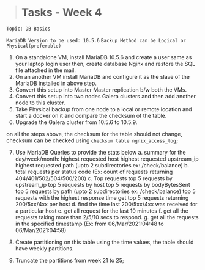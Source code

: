 ># Tasks - Week 4

```
Topic: DB Basics
```

`MariaDB Version to be used: 10.5.6`
`Backup Method can be Logical or Physical(preferable)`

1. On a standalone VM, install MariaDB 10.5.6 and create a user same as your laptop login user then, create database Nginx and restore the SQL file attached in the mail.
2. On an another VM install MariaDB and configure it as the slave of the MariaDB installed in above step.
3. Convert this setup into Master Master replication b/w both the VMs.
4. Convert this setup into two nodes Galera clusters and then add another node to this cluster.
5. Take Physical backup from one node to a local or remote location and start a docker on it and compare the checksum of the table.
6. Upgrade the Galera cluster from 10.5.6 to 10.5.9.

on all the steps above, the checksum for the table should not change, checksum can be checked using `checksum table ngnix_access_log;`

7. Use MariaDB Queries to provide the stats below
    a. summary for the day/week/month:
        highest requested host
        highest requested upstream_ip
        highest requested path (upto 2 subdirectories ex: /check/balance)
    b. total requests per status code (Ex: count of requests returning 404/401/502/504/500/200)
    c. Top requests
        top 5 requests by upstream_ip
        top 5 requests by host
        top 5 requests by bodyBytesSent
        top 5 requests by path (upto 2 subdirectories ex: /check/balance)
        top 5 requests with the highest response time
        get top 5 requests returning 200/5xx/4xx per host
    d. find the time last 200/5xx/4xx was received for a particular host
    e. get all request for the last 10 minutes
    f. get all the requests taking more than 2/5/10 secs to respond.
    g. get all the requests in the specified timestamp (Ex: from 06/Mar/2021:04:48 to 06/Mar/2021:04:58)

8. Create partitioning on this table using the time values, the table should have weekly partitions.
9. Truncate the partitions from week 21 to 25;